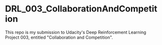 # DRL_003_CollaborationAndCompetition
This repo is my submission to Udacity's Deep Reinforcement Learning Project 003, entitled "Collaboration and Competition".
